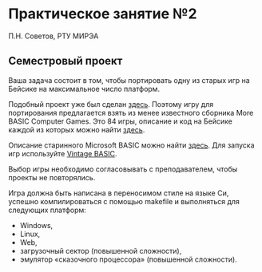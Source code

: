 # Практическое занятие №2

П.Н. Советов, РТУ МИРЭА

## Семестровый проект

Ваша задача состоит в том, чтобы портировать одну из старых игр на Бейсике на максимальное число платформ.

Подобный проект уже был сделан [здесь](https://github.com/coding-horror/basic-computer-games). Поэтому игру для портирования предлагается взять из менее известного сборника More BASIC Computer Games. Это 84 игры, описание и код на Бейсике каждой из которых можно найти [здесь](https://www.roug.org/retrocomputing/languages/basic/morebasicgames).

Описание старинного Microsoft BASIC можно найти [здесь](https://www.c64-wiki.com/wiki/BASIC).
Для запуска игр используйте [Vintage BASIC](http://www.vintage-basic.net/download.html).

Выбор игры необходимо согласовывать с преподавателем, чтобы проекты не повторялись.

Игра должна быть написана в переносимом стиле на языке Си, успешно компилироваться с помощью makefile и выполняться для следующих платформ:

* Windows,
* Linux,
* Web,
* загрузочный сектор (повышенной сложности),
* эмулятор «сказочного процессора» (повышенной сложности).